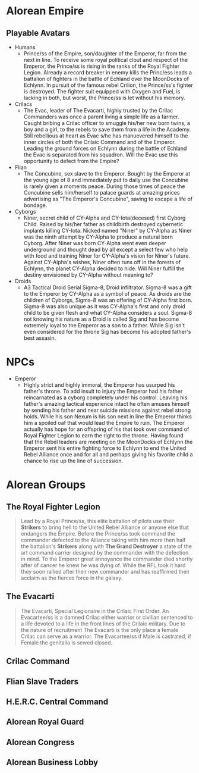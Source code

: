 # Alorean Empire

## Playable Avatars

* Humans
  * Prince/ss of the Empire, son/daughter of the Emperor,
  far from the next in line. To receive some royal political
  clout and respect of the Emperor, the Prince/ss is rising in
  the ranks of the Royal Fighter Legion. Already a record breaker
  in enemy kills the Princ/ess leads a battalion of fighters in
  the battle of Echland over the MoonDocks of Echlynn. In pursuit
  of the famous rebel Crilion, the Prince/ss's fighter is destroyed.
  The fighter suit equipped with Oxygen and Fuel, is lacking in both,
  but worst, the Prince/ss is let without his memory.
* Crilacs
  * The Evac, leader of The Evacarti, highly trusted by the Crilac
  Commanders was once a parent living a simple life as a farmer. Caught
  bribing a Crilac officer to smuggle his/her new born twins, a boy and
  a girl, to the rebels to save them from a life in the Academy. Still
  rebellious at heart as Evac s/he has manuevered himself to the inner
  circles of both the Crilaic Command and of the Emperor. Leading the
  ground forces on Echlynn during the battle of Echland the Evac is
  separated from his squadron. Will the Evac use this opportunity to
  defect from the Empire?
* Flian
  * The Concubine, sex slave to the Emperor. Bought by the Emperor
  at the young age of 8 and immediately put to daily use the Concubine
  is rarely given a moments peace. During those times of peace the
  Concubine sells him/herself to palace guards at amazing prices advertising
  as "The Emperor's Concubine", saving to escape a life of bondage.
* Cyborgs
  * Niner, secret child of CY-Alpha and CY-Iota(decesed) first Cyborg
  Child. Raised by his/her father as childbirth destroyed cybernetic
  implants killing CY-Iota. Nicked named "Niner" by CY-Alpha as Niner
  was the ninth attempt by CY-Alpha to produce a natural born Cyborg.
  After Niner was born CY-Alpha went even deeper underground and thought
  dead by all except a select few who help with food and training Niner
  for CY-Alpha's vision for Niner's future. Against CY-Alpha's wishes,
  Niner often runs off in the forests of Echlynn, the planet CY-Alpha
  decided to hide. Will Niner fulfill the destiny envisioned by CY-Alpha
  without meaning to?
* Droids
  * A3 Tactical Droid Serial Sigma-8, Droid infiltrator. Sigma-8 was a gift
  to the Emperor by CY-Alpha as a symbol of peace. As droids are the children
  of Cyborgs, Sigma-8 was an offering of CY-Alpha first born. Sigma-8 was also
  unique as it was CY-Alpha's first and only droid child to be given flesh and
  what CY-Alpha considers a soul. Sigma-8 not knowing his nature as a Droid is
  called Sig and has become extremely loyal to the Emperor as a son to a father.
  While Sig isn't even considered for the throne Sig has become his adopted father's
  best assasin.

# NPCs

* Emperor
  * Highly strict and highly immoral, the Emperor has usurped his father's
  throne. To add insult to injury the Emperor had his father reincarnated as
  a cyborg completely under his control. Leaving his father's amazing tactical
  experience intact he often amuses himself by sending his father and near suicide
  missions against rebel strong holds. While his son Nexum is his son next in line
  the Emperor thinks him a spoiled oaf that would lead the Empire to ruin. The Emperor
  actually has hope for an offspring of his that took over command of Royal Fighter
  Legion to earn the right to the throne. Having found that the Rebel leaders are
  meeting on the MoonDocks of Echlynn the Emperor sent his entire fighting force to Echlynn to end the
  United Rebel Alliance once and for all and perhaps giving his favorite child a chance
  to rise up the line of succession.

# Alorean Groups

## The Royal Fighter Legion

>  Lead by a Royal Prince/ss, this elite battalion of pilots use their **Strikers**
  to bring hell to the United Rebel Alliance or anyone else that endangers the
  Empire. Before the Prince/ss took command the commander defected to the Alliance
  taking with him more then half the battalion's **Strikers** along with **The Grand
  Destroyer** a state of the art command carrier designed by the commander with the
  defection in mind. To the Emperor great annoyance the commander died shortly after
  of cancer he knew he was dying of. While the RFL took it hard they soon rallied after
  their new commander and has reaffirmed their acclaim as the fierces force in the galaxy.

## The Evacarti

>  The Evacarti, Special Legionaire in the Crilaic First Order. An
  Evacartee/ss is a damned Crilac either warrior or civilian sentenced
  to a life devoted to a life in the front lines of the Crilaic military.
  Due to the nature of recruitment The Evacarti is the only place a female
  Crilac can serve as a warrior. The Evacartee/ss if Male is castrated, if
  Female the genitalia is sewed closed.

## Crilac Command

## Flian Slave Traders

## H.E.R.C. Central Command

## Alorean Royal Guard

## Alorean Congress

## Alorean Business Lobby
